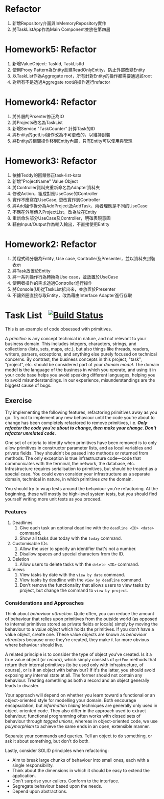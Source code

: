 # Refactor
1. 新增Repository介面與InMemoryRepository實作
2. 將TaskListApp作為Main Component並放在第四層


# Homework5: Refactor
1. 新增ValueObject: TaskId, TaskListId
2. 使用Proxy Pattern為Entity創建ReadOnlyEntity，防止外部改變Entity
3. 以TaskList作為Aggregate root，所有針對Entity的操作都需要通過該root
2. 對所有不是透過Aggregate root的操作進行refactor

# Homework4: Refactor
1. 將外層的Prsenter修正為IO
2. 將Projects改名為TaskList
3. 新增Service "TaskCounter" 計算Task的ID
4. 將Entity的getList操作改為不可更改的，以維持封裝
5. 將Entity的相關操作移到Entity內部，只有Entity可以使用與管理

# Homework3: Refactor
1. 依據Teddy的回饋修正task-list-kata
2. 新增"ProjectName" Value Object
3. 將Controller資料夾重新命名為Adapter資料夾
4. 修改Action，組成對應UseCase的Controller
5. 實作不應寫在UseCase, 更改實作到Controller
6. 將Add操作拆分為AddProject及AddTask，兩者理應是不同的UseCase
7. 不應在外層傳入ProjectList，改為放在Entity
8. 重新命名部分UseCase及Controller，明確表現意圖
9. 藉由Input/Output作為輸入輸出，不直接使用Entity

# Homework2: Refactor
1. 將程式碼分層為Entity, Use case, Controller及Presenter，並以資料夾封裝表示
2. 將Task放置於Entity
3. 將一系列操作行為轉換為Use case，並放置於UseCase
4. 使用者操作的需求透過Controller進行操作
5. 將Console(UI)從TaskList拆出來，並放置於Presenter
6. 不讓外圈直接存取Entity，改為藉由Interface Adapter進行存取


# Task List &nbsp; [![Build Status](https://travis-ci.org/codurance/task-list.png)](https://travis-ci.org/codurance/task-list)

This is an example of code obsessed with primitives.

A *primitive* is any concept technical in nature, and not relevant to your business domain. This includes integers, characters, strings, and collections (lists, sets, maps, etc.), but also things like threads, readers, writers, parsers, exceptions, and anything else purely focused on technical concerns. By contrast, the business concepts in this project, "task", "project", etc. should be considered part of your *domain model*. The domain model is the language of the business in which you operate, and using it in your code base helps you avoid speaking different languages, helping you to avoid misunderstandings. In our experience, misunderstandings are the biggest cause of bugs.

## Exercise

Try implementing the following features, refactoring primitives away as you go. Try not to implement any new behaviour until the code you're about to change has been completely refactored to remove primitives, i.e. **_Only refactor the code you're about to change, then make your change. Don't refactor unrelated code._**

One set of criteria to identify when primitives have been removed is to only allow primitives in constructor parameter lists, and as local variables and private fields. They shouldn't be passed into methods or returned from methods. The only exception is true infrastructure code—code that communicates with the terminal, the network, the database, etc. Infrastructure requires serialisation to primitives, but should be treated as a special case. You could even consider your infrastructure as a separate domain, technical in nature, in which primitives *are* the domain.

You should try to wrap tests around the behaviour you're refactoring. At the beginning, these will mostly be high-level system tests, but you should find yourself writing more unit tests as you proceed.

### Features

  1. Deadlines
      1. Give each task an optional deadline with the `deadline <ID> <date>` command.
      2. Show all tasks due today with the `today` command.
  2. Customisable IDs
      1. Allow the user to specify an identifier that's not a number.
      2. Disallow spaces and special characters from the ID.
  3. Deletion
      1. Allow users to delete tasks with the `delete <ID>` command.
  4. Views
      1. View tasks by date with the `view by date` command.
      2. View tasks by deadline with the `view by deadline` command.
      3. Don't remove the functionality that allows users to view tasks by project, but change the command to `view by project`.

### Considerations and Approaches

Think about *behaviour attraction*. Quite often, you can reduce the amount of behaviour that relies upon primitives from the outside world (as opposed to internal primitives stored as private fields or locals) simply by moving the behaviour to a *value object* which holds the primitives. If you don't have a value object, create one. These value objects are known as *behaviour attractors* because once they're created, they make it far more obvious where behaviour should live.

A related principle is to consider the type of object you've created. Is it a true value object (or *record*), which simply consists of `getFoo` methods that return their internal primitives (to be used only with infrastructure, of course), or is it an object with behaviour? If it's the latter, you should avoid exposing any internal state at all. The former should not contain any behaviour. Treating something as both a record and an object generally leads to disaster.

Your approach will depend on whether you learn toward a functional or an object-oriented style for modelling your domain. Both encourage encapsulation, but *information hiding* techniques are generally only used in object-oriented code. They also differ in the approach used to extract behaviour; functional programming often works with closed sets of behaviour through *tagged unions*, whereas in object-oriented code, we use *polymorphism* to achieve the same ends in an open, extensible manner.

Separate your commands and queries. Tell an object to do something, or ask it about something, but don't do both.

Lastly, consider SOLID principles when refactoring:

  * Aim to break large chunks of behaviour into small ones, each with a single responsibility.
  * Think about the dimensions in which it should be easy to extend the application.
  * Don't surprise your callers. Conform to the interface.
  * Segregate behaviour based upon the needs.
  * Depend upon abstractions.
